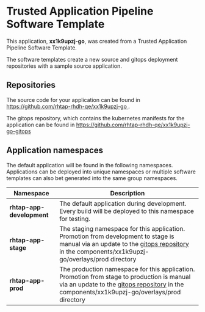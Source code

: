 # Trusted Application Pipeline Software Template

This application, **xx1k9upzj-go**, was created from a Trusted Application Pipeline Software Template.

The software templates create a new source and gitops deployment repositories with a sample source application. 

## Repositories

The source code for your application can be found in [https://github.com/rhtap-rhdh-qe/xx1k9upzj-go ](https://github.com/rhtap-rhdh-qe/xx1k9upzj-go ).
 
The gitops repository, which contains the kubernetes manifests for the application can be found in 
[https://github.com/rhtap-rhdh-qe/xx1k9upzj-go-gitops ](https://github.com/rhtap-rhdh-qe/xx1k9upzj-go-gitops ) 

## Application namespaces 

The default application will be found in the following namespaces. Applications can be deployed into unique namespaces or multiple software templates can also bet generated into the same group namespaces.  

|  Namespace   |  Description   |  
| -------- | -------- |   
| **rhtap-app-development** | The default application during development. Every build will be deployed to this namespace for testing. | 
| **rhtap-app-stage** | The staging namespace for this application. Promotion from development to stage is manual via an update to the [gitops repository](https://github.com/rhtap-rhdh-qe/xx1k9upzj-go-gitops ) in the components/xx1k9upzj-go/overlays/prod directory |  
| **rhtap-app-prod** | The production namespace for this application. Promotion from stage to production is manual via an update to the [gitops repository](https://github.com/rhtap-rhdh-qe/xx1k9upzj-go-gitops ) in the components/xx1k9upzj-go/overlays/prod directory | 